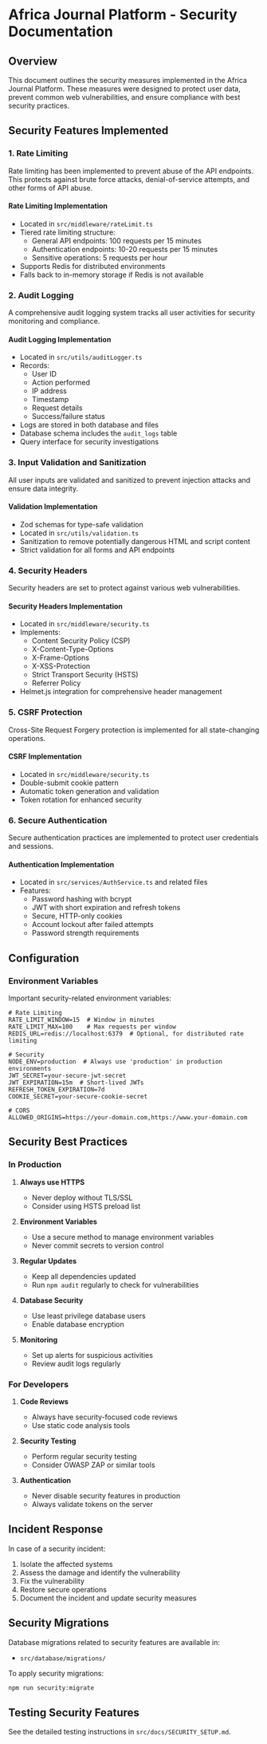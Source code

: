 # Africa Journal Platform - Security Documentation

## Overview

This document outlines the security measures implemented in the Africa Journal Platform. These measures were designed to protect user data, prevent common web vulnerabilities, and ensure compliance with best security practices.

## Security Features Implemented

### 1. Rate Limiting

Rate limiting has been implemented to prevent abuse of the API endpoints. This protects against brute force attacks, denial-of-service attempts, and other forms of API abuse.

#### Rate Limiting Implementation

- Located in `src/middleware/rateLimit.ts`
- Tiered rate limiting structure:
  - General API endpoints: 100 requests per 15 minutes
  - Authentication endpoints: 10-20 requests per 15 minutes
  - Sensitive operations: 5 requests per hour
- Supports Redis for distributed environments
- Falls back to in-memory storage if Redis is not available

### 2. Audit Logging

A comprehensive audit logging system tracks all user activities for security monitoring and compliance.

#### Audit Logging Implementation

- Located in `src/utils/auditLogger.ts`
- Records:
  - User ID
  - Action performed
  - IP address
  - Timestamp
  - Request details
  - Success/failure status
- Logs are stored in both database and files
- Database schema includes the `audit_logs` table
- Query interface for security investigations

### 3. Input Validation and Sanitization

All user inputs are validated and sanitized to prevent injection attacks and ensure data integrity.

#### Validation Implementation

- Zod schemas for type-safe validation
- Located in `src/utils/validation.ts`
- Sanitization to remove potentially dangerous HTML and script content
- Strict validation for all forms and API endpoints

### 4. Security Headers

Security headers are set to protect against various web vulnerabilities.

#### Security Headers Implementation

- Located in `src/middleware/security.ts`
- Implements:
  - Content Security Policy (CSP)
  - X-Content-Type-Options
  - X-Frame-Options
  - X-XSS-Protection
  - Strict Transport Security (HSTS)
  - Referrer Policy
- Helmet.js integration for comprehensive header management

### 5. CSRF Protection

Cross-Site Request Forgery protection is implemented for all state-changing operations.

#### CSRF Implementation

- Located in `src/middleware/security.ts`
- Double-submit cookie pattern
- Automatic token generation and validation
- Token rotation for enhanced security

### 6. Secure Authentication

Secure authentication practices are implemented to protect user credentials and sessions.

#### Authentication Implementation

- Located in `src/services/AuthService.ts` and related files
- Features:
  - Password hashing with bcrypt
  - JWT with short expiration and refresh tokens
  - Secure, HTTP-only cookies
  - Account lockout after failed attempts
  - Password strength requirements

## Configuration

### Environment Variables

Important security-related environment variables:

```plaintext
# Rate Limiting
RATE_LIMIT_WINDOW=15  # Window in minutes
RATE_LIMIT_MAX=100    # Max requests per window
REDIS_URL=redis://localhost:6379  # Optional, for distributed rate limiting

# Security
NODE_ENV=production  # Always use 'production' in production environments
JWT_SECRET=your-secure-jwt-secret
JWT_EXPIRATION=15m  # Short-lived JWTs
REFRESH_TOKEN_EXPIRATION=7d
COOKIE_SECRET=your-secure-cookie-secret

# CORS
ALLOWED_ORIGINS=https://your-domain.com,https://www.your-domain.com
```

## Security Best Practices

### In Production

1. **Always use HTTPS**
   - Never deploy without TLS/SSL
   - Consider using HSTS preload list

2. **Environment Variables**
   - Use a secure method to manage environment variables
   - Never commit secrets to version control

3. **Regular Updates**
   - Keep all dependencies updated
   - Run `npm audit` regularly to check for vulnerabilities

4. **Database Security**
   - Use least privilege database users
   - Enable database encryption

5. **Monitoring**
   - Set up alerts for suspicious activities
   - Review audit logs regularly

### For Developers

1. **Code Reviews**
   - Always have security-focused code reviews
   - Use static code analysis tools

2. **Security Testing**
   - Perform regular security testing
   - Consider OWASP ZAP or similar tools

3. **Authentication**
   - Never disable security features in production
   - Always validate tokens on the server

## Incident Response

In case of a security incident:

1. Isolate the affected systems
2. Assess the damage and identify the vulnerability
3. Fix the vulnerability
4. Restore secure operations
5. Document the incident and update security measures

## Security Migrations

Database migrations related to security features are available in:

- `src/database/migrations/`

To apply security migrations:

```bash
npm run security:migrate
```

## Testing Security Features

See the detailed testing instructions in `src/docs/SECURITY_SETUP.md`.
